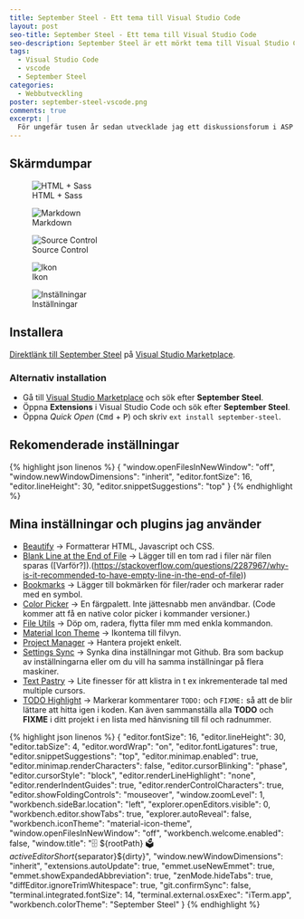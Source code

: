 ```yaml
---
title: September Steel - Ett tema till Visual Studio Code
layout: post
seo-title: September Steel - Ett tema till Visual Studio Code
seo-description: September Steel är ett mörkt tema till Visual Studio Code baserat på One Monokai Theme av Joshua Azemoh.
tags: 
  - Visual Studio Code
  - vscode
  - September Steel
categories:
  - Webbutveckling
poster: september-steel-vscode.png
comments: true
excerpt: |
  För ungefär tusen år sedan utvecklade jag ett diskussionsforum i ASP (vanilla ASP!) som faktiskt användes flitigt i många år av några idéella organisationer och av andra som ville ha en enkel forumplattform i ASP och Accessdatabas. Utöver standardtemat som följde med gjorde jag ett tema som hette September Steel med en gråblå ton. Nu återlivar jag temat i Visual Studio Code med temat One Monokai Theme som grund.
---
```


## Skärmdumpar

<figure>
  <img src="{{ site.root }}/assets/postfiles/september-steel/screenshot-html-js.png" alt="HTML + Sass" />
  <figcaption>HTML + Sass</figcaption>
</figure>

<figure>
  <img src="{{ site.root }}/assets/postfiles/september-steel/screenshot-markdown.png" alt="Markdown" />
  <figcaption>Markdown</figcaption>
</figure>

<figure>
  <img src="{{ site.root }}/assets/postfiles/september-steel/screenshot-source-control.png" alt="Source Control" />
  <figcaption>Source Control</figcaption>
</figure>

<figure>
  <img src="{{ site.root }}/assets/postfiles/september-steel/screenshot-detail-icons.png" alt="Ikon" />
  <figcaption>Ikon</figcaption>
</figure>

<figure>
  <img src="{{ site.root }}/assets/postfiles/september-steel/screenshot-detail-settings.png" alt="Inställningar" />
  <figcaption>Inställningar</figcaption>
</figure>

## Installera

[Direktlänk till September Steel](https://marketplace.visualstudio.com/items?itemName=perragnaredin.september-steel) på [Visual Studio Marketplace](https://marketplace.visualstudio.com).

### Alternativ installation

- Gå till [Visual Studio Marketplace](https://marketplace.visualstudio.com/) och sök efter **September Steel**.
- Öppna **Extensions** i Visual Studio Code och sök efter **September Steel**.
- Öppna _Quick Open_ (<kbd>Cmd</kbd> + <kbd>P</kbd>) och skriv `ext install september-steel`.

## Rekomenderade inställningar

{% highlight json linenos %}
{
  "window.openFilesInNewWindow": "off",
  "window.newWindowDimensions": "inherit",
  "editor.fontSize": 16,
  "editor.lineHeight": 30,
  "editor.snippetSuggestions": "top"
}
{% endhighlight %}

## Mina inställningar och plugins jag använder

- [Beautify](https://marketplace.visualstudio.com/items?itemName=HookyQR.beautify) &rarr; Formatterar HTML, Javascript och CSS.
- [Blank Line at the End of File](https://marketplace.visualstudio.com/items?itemName=riccardoNovaglia.missinglineendoffile) &rarr; Lägger till en tom rad i filer när filen sparas ([Varför?]).(https://stackoverflow.com/questions/2287967/why-is-it-recommended-to-have-empty-line-in-the-end-of-file))
- [Bookmarks](https://marketplace.visualstudio.com/items?itemName=alefragnani.Bookmarks) &rarr; Lägger till bokmärken för filer/rader och markerar rader med en symbol.
- [Color Picker](https://marketplace.visualstudio.com/items?itemName=anseki.vscode-color) &rarr; En färgpalett. Inte jättesnabb men användbar. (Code kommer att få en native color picker i kommander versioner.)
- [File Utils](https://marketplace.visualstudio.com/items?itemName=sleistner.vscode-fileutils) &rarr; Döp om, radera, flytta filer mm med enkla kommandon.
- [Material Icon Theme](https://marketplace.visualstudio.com/items?itemName=PKief.material-icon-theme) &rarr; Ikontema till filvyn.
- [Project Manager](https://marketplace.visualstudio.com/items?itemName=alefragnani.project-manager) &rarr; Hantera projekt enkelt.
- [Settings Sync](https://marketplace.visualstudio.com/items?itemName=Shan.code-settings-sync) &rarr; Synka dina inställningar mot Github. Bra som backup av inställningarna eller om du vill ha samma inställningar på flera maskiner.
- [Text Pastry](https://marketplace.visualstudio.com/items?itemName=jkjustjoshing.vscode-text-pastry) &rarr; Lite finesser för att klistra in t ex inkrementerade tal med multiple cursors.
- [TODO Highlight](https://marketplace.visualstudio.com/items?itemName=wayou.vscode-todo-highlight) &rarr; Markerar kommentarer `TODO:` och `FIXME:` så att de blir lättare att hitta igen i koden. Kan även sammanställa alla **TODO** och **FIXME** i ditt projekt i en lista med hänvisning till fil och radnummer.

{% highlight json linenos %}
{
  "editor.fontSize": 16,
  "editor.lineHeight": 30,
  "editor.tabSize": 4,
  "editor.wordWrap": "on",
  "editor.fontLigatures": true,
  "editor.snippetSuggestions": "top",
  "editor.minimap.enabled": true,
  "editor.minimap.renderCharacters": false,
  "editor.cursorBlinking": "phase",
  "editor.cursorStyle": "block",
  "editor.renderLineHighlight": "none",
  "editor.renderIndentGuides": true,
  "editor.renderControlCharacters": true,
  "editor.showFoldingControls": "mouseover",
  "window.zoomLevel": 1,
  "workbench.sideBar.location": "left",
  "explorer.openEditors.visible": 0,
  "workbench.editor.showTabs": true,
  "explorer.autoReveal": false,
  "workbench.iconTheme": "material-icon-theme",
  "window.openFilesInNewWindow": "off",
  "workbench.welcome.enabled": false,
  "window.title": "🗄 ${rootPath} 🗳 ${activeEditorShort}${separator}${dirty}",
  "window.newWindowDimensions": "inherit",
  "extensions.autoUpdate": true,
  "emmet.useNewEmmet": true,
  "emmet.showExpandedAbbreviation": true,
  "zenMode.hideTabs": true,
  "diffEditor.ignoreTrimWhitespace": true,
  "git.confirmSync": false,
  "terminal.integrated.fontSize": 14,
  "terminal.external.osxExec": "iTerm.app",
  "workbench.colorTheme": "September Steel"
}
{% endhighlight %}
